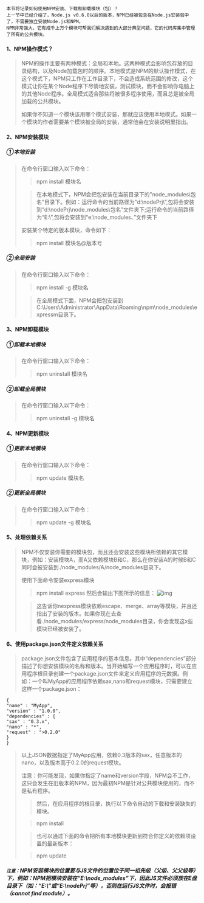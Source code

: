     本节将记录如何使用NPM安装、下载和卸载模块（包）？
    上一节中已经介绍了，Node.js v0.6.0以后的版本，NPM已经被包含在Node.js安装包中了，不需要独立安装Node.js和NPM。
    NPM非常强大，它有成千上万个模块可帮我们解决遇到的大部分典型问题，它的代码库集中管理了所有的公共模块。
#### 1、NPM操作模式？
> NPM的操作主要有两种模式：全局和本地。这两种模式会影响包存放的目录结构，以及Node加载包时的顺序。本地模式是NPM的默认操作模式，在这个模式下，NPM只工作在工作目录下，不会造成系统范围的修改，这个模式让你在某个Node程序下尽情地安装，测试模块，而不会影响你电脑上的其他Node程序。全局模式适合那些将被很多程序使用，而且总是被全局加载的公共模块。
>
> 如果你不知道一个模块该用哪个模式安装，那就应该使用本地模式。如果一个模块的作者需要某个模块被全局的安装，通常他会在安装说明里指出。
#### 2、NPM安装模块
##### ①本地安装
> 在命令行窗口输入以下命令：
>
> > npm install 模块名
>
> > 在本地模式下，NPM会把包安装在当前目录下的"node_modules\包名"目录下。例如：运行命令的当前路径为“d:\nodePrj\”,包将会安装到“d:\nodePrj\node_modules\包名”文件夹下;运行命令的当前路径为“E:\”,包将会安装到“e:\node_modules、”文件夹下
>
> 安装某个特定的版本模块，命令如下：
>
> > npm install 模块名@版本号
##### ②全局安装
> 在命令行窗口输入以下命令：
>
> > npm install -g 模块名
>
> >在全局模式下面，NPM会把包安装到C:\Users\Administrator\AppData\Roaming\npm\node_modules\expressm目录下。
>
#### 3、NPM卸载模块
##### ①卸载本地模块
> 在命令行窗口输入以下命令：
>
> > npm uninstall 模块名
##### ②卸载全局模块
> 在命令行窗口输入以下命令：
>
> > npm uninstall -g 模块名
#### 4、NPM更新模块
##### ①更新本地模块
> 在命令行窗口输入以下命令：
>
> > npm update 模块名
##### ②更新全局模块
> 在命令行窗口输入以下命令：
> 
> > npm update -g 模块名
#### 5、处理依赖关系
> NPM不仅安装你需要的模块包，而且还会安装这些模块所依赖的其它模块，例如：安装模块A，而A又依赖模块B和C，那么在你安装A的时候B和C同时会被安装到./node_modules/A/node_modules目录下。
> 
> 使用下面命令安装express模块
>
> > npm install express
> > 然后会输出下图所示的信息：
![img](https://github.com/xiaomaer/learn_Node.js/blob/master/lesson3/1.png)
>
> > 这告诉你nexpress模块依赖escape、merge、array等模块，并且还指出了安装的版本。如果你现在去查看./node_modules/express/node_modules目录，你会发现这x些模块已经被安装了。
#### 6、使用package.json文件定义依赖关系
> package.json文件包含了应用程序的基本信息。其中“dependencies”部分描述了你想安装模块的名称和版本。当开始编写一个应用程序时，可以在应用程序根目录创建一个package.json文件来定义应用程序的元数据。例如：一个叫MyApp的应用程序依赖sax,nano和request模块，只需要建立这样一个package.json：
>
    {  
    "name" : "MyApp", 
    "version" : "1.0.0", 
    "dependencies" : { 
    "sax" : "0.3.x", 
    "nano" : "*", 
    "request" : ">0.2.0" 
    } 
    }
> 以上JSON数据指定了MyApp应用，依赖0.3版本的sax，任意版本的nano，以及版本高于0.2.0的request模块。
>
> 注意：你可能发现，如果你指定了name和version字段，NPM会不工作，这只会发生在旧版本的NPM，因为最初NPM是针对公共模块使用的，而不是私有程序。
>
> > 然后，在应用程序的根目录，执行以下命令自动的下载和安装缺失的模块。
>
> > npm install
>
> >也可以通过下面的命令把所有本地模块更新到符合你定义的依赖项设置的最新版本：
>
> >npm update
>
##### `注意：`NPM安装模块的位置要与JS文件的位置位于同一祖先级（父级、父父级等）下，例如：NPM把模块安装在“E:\node_modules”下，因此JS文件必须放在E盘目录下（如：“E:\”或“E:\nodePrj”等），否则在运行JS文件时，会报错（cannot find module）。

